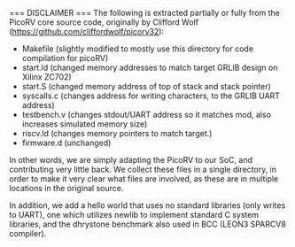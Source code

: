 === DISCLAIMER ===
The following is extracted partially or fully from the PicoRV core source code,
originally by Clifford Wolf (https://github.com/cliffordwolf/picorv32):

* Makefile (slightly modified to mostly use this directory for code compilation for picoRV)
* start.ld (changed memory addresses to match target GRLIB design on Xilinx ZC702)
* start.S  (changed memory address of top of stack and stack pointer)
* syscalls.c (changes address for writing characters, to the GRLIB UART address)
* testbench.v (changes stdout/UART address so it matches mod, also increases simulated memory size)
* riscv.ld (changes memory pointers to match target.)
* firmware.d (unchanged)

In other words, we are simply adapting the PicoRV to our SoC, and contributing very little back.
We collect these files in a single directory, in order to make it very clear what files are involved,
as these are in multiple locations in the original source.

In addition, we add a hello world that uses no standard libraries (only writes to UART), one which utilizes newlib to implement standard C system libraries, and the dhrystone benchmark also used in BCC (LEON3 SPARCV8 compiler).
